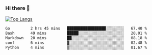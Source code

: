 ### Hi there 👋

<!--
**3Xpl0it3r/3Xpl0it3r** is a ✨ _special_ ✨ repository because its `README.md` (this file) appears on your GitHub profile.

Here are some ideas to get you started:

- 🔭 I’m currently working on ...
- 🌱 I’m currently learning ...
- 👯 I’m looking to collaborate on ...
- 🤔 I’m looking for help with ...
- 💬 Ask me about ...
- 📫 How to reach me: ...
- 😄 Pronouns: ...
- ⚡ Fun fact: ...
-->


[![Top Langs](https://github-readme-stats.vercel.app/api/top-langs/?username=3Xpl0it3r&layout=compact)](https://github.com/3Xpl0it3r/3Xpl0it3r)

<!--START_SECTION:waka-->

```txt
Go         2 hrs 45 mins   █████████████████░░░░░░░░   67.40 %
Bash       49 mins         █████░░░░░░░░░░░░░░░░░░░░   20.01 %
Markdown   20 mins         ██░░░░░░░░░░░░░░░░░░░░░░░   08.18 %
conf       6 mins          ▓░░░░░░░░░░░░░░░░░░░░░░░░   02.48 %
Python     4 mins          ▒░░░░░░░░░░░░░░░░░░░░░░░░   01.67 %
```

<!--END_SECTION:waka-->
